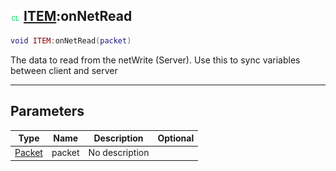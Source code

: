 ## ![client](../../.gitbook/assets/client.png) [ITEM](./readme/item.md):onNetRead

```lua
void ITEM:onNetRead(packet)
```

The data to read from the netWrite (Server). Use this to sync variables between client and server

------
## Parameters

| Type   | Name | Description | Optional |
| ------ | ---- | ----------- | -------: |
| [Packet](./readme/packet.md) | packet | No description |  |

